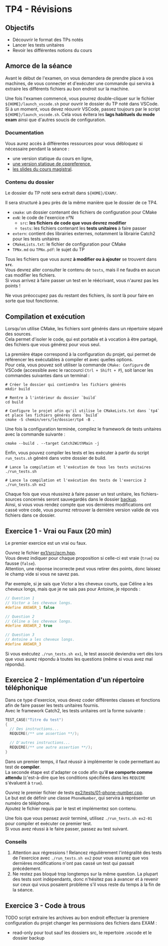 # TP4 - Révisions

## Objectifs

- Découvrir le format des TPs notés
- Lancer les tests unitaires
- Revoir les différentes notions du cours

## Amorce de la séance

Avant le début de l'examen, on vous demandera de prendre place à vos machines, de vous connecter et d'exécuter une commande qui servira à extraire les différents fichiers au bon endroit sur la machine.

Une fois l'examen commencé, vous pourrez double-cliquer sur le fichier `${HOME}/launch_vscode.sh` pour ouvrir le dossier du TP noté dans VSCode.  
Si à un moment, vous devez réouvrir VSCode, passez toujours par le script `${HOME}/launch_vscode.sh`.
Cela vous évitera les **lags habituels du mode exam** ainsi que d'autres soucis de configuration.

### Documentation

Vous aurez accès à différentes ressources pour vous débloquez si nécessaire pendant la séance :
- une version statique du cours en ligne,
- [une version statique de cppreference](../resources/cppreference),
- [les slides du cours magistral](../resources/slides).

### Contenu du dossier

Le dossier du TP noté sera extrait dans `${HOME}/EXAM/`.

Il sera structuré à peu près de la même manière que le dossier de ce TP4.
- `cmake`: un dossier contenant des fichiers de configuration pour CMake
- `exN`: le code de l'exercice n°N
  - `src`: **les fichiers de code que vous devrez modifier**
  - `tests`: les fichiers contenant les **tests unitaires** à faire passer
- `extern`: contient des librairies externes, notamment la librairie Catch2 pour les tests unitaires
- `CMakeLists.txt`: le fichier de configuration pour CMake
- `TPNx.md` ou `TPNx.pdf`: le sujet du TP

Tous les fichiers que vous aurez **à modifier ou à ajouter** se trouvent dans **`src`**.  
Vous devrez aller consulter le contenu de `tests`, mais il ne faudra en aucun cas modifier les fichiers.  
Si vous arrivez à faire passer un test en le réécrivant, vous n'aurez pas les points !

Ne vous préoccupez pas du restant des fichiers, ils sont là pour faire en sorte que tout fonctionne.

## Compilation et exécution

Lorsqu'on utilise CMake, les fichiers sont générés dans un répertoire séparé des sources.  
Cela permet d'isoler le code, qui est portable et à vocation à être partagé, des fichiers que vous générez pour vous seul.

La première étape correspond à la configuration du projet, qui permet de référencer les exécutables à compiler et avec quelles options.  
Pour cela, vous pouvez soit utiliser la commande `CMake: Configure` de VSCode (accessible avec le raccourci `Ctrl + Shift + P`), soit lancer les commandes suivantes dans un terminal :
```b
# Créer le dossier qui contiendra les fichiers générés
mkdir build

# Rentre à l'intérieur du dossier `build`
cd build

# Configure le projet afin qu'il utilise le CMakeLists.txt dans `tp4` et place les fichiers générés dans `build`
cmake -S chemin/vers/le/dossier/tp4 -B .
```

Une fois la configuration terminée, compilez le framework de tests unitaires avec la commande suivante :
```b
cmake --build . --target Catch2WithMain -j
```

Enfin, vous pouvez compiler les tests et les exécuter à partir du script `run_tests.sh` généré dans votre dossier de build.
```b
# Lance la compilation et l'exécution de tous les tests unitaires
./run_tests.sh

# Lance la compilation et l'exécution des tests de l'exercice 2
./run_tests.sh ex2
```

Chaque fois que vous réussirez à faire passer un test unitaire, les fichiers-sources concernés seront sauvegardés dans le dossier [backup](backup).  
Ainsi, si vous vous rendez compte que vos dernières modifications ont cassé votre code, vous pourrez retrouver la dernière version valide de vos fichiers dans ce dossier.

## Exercice 1 - Vrai ou Faux (20 min)

Le premier exercice est un vrai ou faux.

Ouvrez le fichier [ex1/src/qcm.hpp](ex1/src/qcm.hpp).  
Vous devez indiquer pour chaque proposition si celle-ci est vraie (`true`) ou fausse (`false`).  
Attention, une réponse incorrecte peut vous retirer des points, donc laissez le champ vide si vous ne savez pas.

Par exemple, si je sais que Victor a les cheveux courts, que Céline a les cheveux longs, mais que je ne sais pas pour Antoine, je réponds :
```cpp
// Question 1
// Victor a les cheveux longs.
#define ANSWER_1 false

// Question 2
// Céline a les cheveux longs.
#define ANSWER_2 true

// Question 3
// Antoine a les cheveux longs.
#define ANSWER_3
```

Si vous exécutez `./run_tests.sh ex1`, le test associé deviendra vert dès lors que vous aurez répondu à toutes les questions (même si vous avez mal répondu).

## Exercice 2 - Implémentation d'un répertoire téléphonique

Dans ce type d'exercice, vous devez coder différentes classes et fonctions afin de faire passer les tests unitaires fournis.  
Avec le framework Catch2, les tests unitaires ont la forme suivante :
```cpp
TEST_CASE("Titre du test")
{
  // Des instructions...
  REQUIRE(/** une assertion **/);

  // D'autres instructions...
  REQUIRE(/** une autre assertion **/);
}
```
Dans un premier temps, il faut réussir à implémenter le code permettant au test de **compiler**.  
La seconde étape est d'adapter ce code afin qu'**il se comporte comme attendu** (c'est-à-dire que les conditions spécifiées dans les `REQUIRE` s'évaluent à `true`).

Ouvrez le premier fichier de tests [ex2/tests/01-phone-number.cpp](ex2/tests/01-phone-number.cpp).  
Le but est de définir une classe `PhoneNumber`, qui servira à représenter un numéro de téléphone.  
Ajoutez le fichier requis par le test et implémentez son contenu.

Une fois que vous pensez avoir terminé, utilisez `./run_tests.sh ex2-01` pour compiler et exécuter ce premier test.  
Si vous avez réussi à le faire passer, passez au test suivant. 

### Conseils

1. Attention aux régressions ! Relancez régulièrement l'intégralité des tests de l'exercice avec `./run_tests.sh ex2` pour vous assurez que vos dernières modifications n'ont pas cassé un test qui passait précédement.
2. Ne restez pas bloqué trop longtemps sur la même question. La plupart des tests sont indépendants, donc n'hésitez pas à avancer et à revenir sur ceux qui vous posaient problème s'il vous reste du temps à la fin de la séance.

## Exercice 3 - Code à trous



TODO script
extraire les archives au bon endroit
effectuer la premiere configuration du projet
changer les permissions des fichiers dans EXAM :
  - read-only pour tout sauf les dossiers src, le repertoire .vscode et le dossier backup

